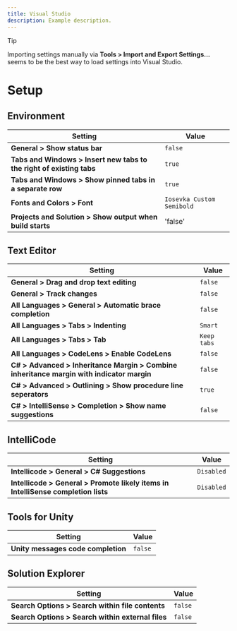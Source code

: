 ```yaml
---
title: Visual Studio
description: Example description.
---
```


> [!TIP]
> Importing settings manually via **Tools > Import and Export Settings...** seems to be the best way to load settings into Visual Studio.

# Setup
## Environment
| Setting | Value |
| --- | --- |
| **General > Show status bar** | `false` |
| **Tabs and Windows > Insert new tabs to the right of existing tabs** | `true` |
| **Tabs and Windows > Show pinned tabs in a separate row** | `true` |
| **Fonts and Colors > Font** | `Iosevka Custom Semibold` |
| **Projects and Solution > Show output when build starts** | 'false' |

## Text Editor
| Setting | Value |
| --- | --- |
| **General > Drag and drop text editing** | `false` |
| **General > Track changes** | `false` |
| **All Languages > General > Automatic brace completion** | `false` |
| **All Languages > Tabs > Indenting** | `Smart` |
| **All Languages > Tabs > Tab** | `Keep tabs` |
| **All Languages > CodeLens > Enable CodeLens** | `false` |
| **C# > Advanced > Inheritance Margin > Combine inheritance margin with indicator margin** | `false` |
| **C# > Advanced > Outlining > Show procedure line seperators** | `true` |
| **C# > IntelliSense > Completion > Show name suggestions** | `false` |

## IntelliCode
| Setting | Value |
| --- | --- |
| **Intellicode > General > C# Suggestions** | `Disabled` |
| **Intellicode > General > Promote likely items in IntelliSense completion lists** | `Disabled` |

## Tools for Unity
| Setting | Value |
| --- | --- |
| **Unity messages code completion** | `false` |

## Solution Explorer
| Setting | Value |
| --- | --- |
| **Search Options > Search within file contents** | `false` |
| **Search Options > Search within external files** | `false` |
